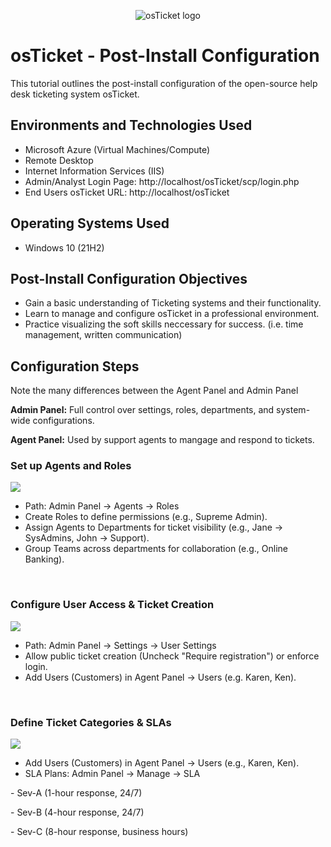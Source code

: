 <p align="center">
<img src="https://i.imgur.com/Clzj7Xs.png" alt="osTicket logo"/>
</p>

<h1>osTicket - Post-Install Configuration</h1>
This tutorial outlines the post-install configuration of the open-source help desk ticketing system osTicket.<br />


<h2>Environments and Technologies Used</h2>

- Microsoft Azure (Virtual Machines/Compute)
- Remote Desktop
- Internet Information Services (IIS)
- Admin/Analyst Login Page: http://localhost/osTicket/scp/login.php
- End Users osTicket URL: http://localhost/osTicket 


<h2>Operating Systems Used </h2>

- Windows 10</b> (21H2)

<h2>Post-Install Configuration Objectives</h2>

- Gain a basic understanding of Ticketing systems and their functionality.
- Learn to manage and configure osTicket in a professional environment.
- Practice visualizing the soft skills neccessary for success. (i.e. time management, written communication)

<h2>Configuration Steps</h2>

<p><en>Note the many differences between the Agent Panel and Admin Panel</en></p>
<p><strong>Admin Panel:</strong> Full control over settings, roles, departments, and system-wide configurations.</p>
<p><strong>Agent Panel:</strong> Used by support agents to mangage and respond to tickets.</p>

<h3>Set up Agents and Roles</h3>
<img src='https://github.com/user-attachments/assets/a1122ab0-efe5-45c6-af39-ca25c1e7b3a7' />
<ul>
<li>Path: Admin Panel → Agents → Roles</li>
<li>Create Roles to define permissions (e.g., Supreme Admin).</li>
<li>Assign Agents to Departments for ticket visibility (e.g., Jane → SysAdmins, John → Support).</li>
<li>Group Teams across departments for collaboration (e.g., Online Banking).</li>
</ul>
<br />


<h3>Configure User Access & Ticket Creation</h3>
<img src='https://github.com/user-attachments/assets/a6bc3fed-47f9-4551-8021-906636a7f5e7' />
<ul>
  <li>Path: Admin Panel → Settings → User Settings</li>
  <li>Allow public ticket creation (Uncheck "Require registration") or enforce login.</li>
  <li>Add Users (Customers) in Agent Panel → Users (e.g. Karen, Ken).</li>
</ul>
<br />

<h3>Define Ticket Categories & SLAs</h3>
<img src='https://github.com/user-attachments/assets/29f5bc0e-024d-4459-8a53-0dfd8c6a4a0e' />
<ul>
  <li>Add Users (Customers) in Agent Panel → Users (e.g., Karen, Ken).</li>
  <li>SLA Plans: Admin Panel → Manage → SLA</li>
</ul>
<p>  - Sev-A (1-hour response, 24/7)</p>
<p>  - Sev-B (4-hour response, 24/7)</p>
<p>  - Sev-C (8-hour response, business hours)</p>
<br />
